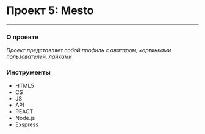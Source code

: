 # Проект 5: Mesto
--------------------------


### О проекте  
_Проект представляет собой профиль с аватаром, картинками пользователей, лайками_   


### Инструменты 

* HTML5  
* CS  
* JS    
* API  
* REACT 
* Node.js
* Exspress
